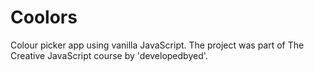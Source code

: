 # Coolors
Colour picker app using vanilla JavaScript. The project was part of The Creative JavaScript course by 'developedbyed'.
